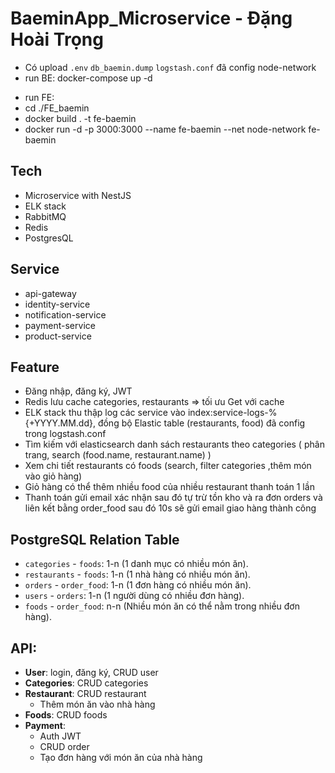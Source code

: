 # BaeminApp_Microservice - Đặng Hoài Trọng

- Có upload `.env` `db_baemin.dump` `logstash.conf` đã config node-network 
- run BE: docker-compose up -d
 + run FE:  
 + cd ./FE_baemin
 + docker build . -t fe-baemin
 + docker run -d -p 3000:3000 --name fe-baemin --net node-network fe-baemin

## Tech
- Microservice with NestJS
- ELK stack 
- RabbitMQ
- Redis
- PostgresQL

## Service 
- api-gateway
- identity-service
- notification-service
- payment-service
- product-service

## Feature
- Đăng nhập, đăng ký, JWT
- Redis lưu cache categories, restaurants => tối ưu Get với cache
- ELK stack thu thập log các service vào index:service-logs-%{+YYYY.MM.dd}, đồng bộ Elastic table (restaurants, food) đã config trong logstash.conf
- Tìm kiếm với elasticsearch danh sách  restaurants theo categories ( phân trang, search (food.name, restaurant.name) ) 
- Xem chi tiết restaurants có foods (search, filter categories ,thêm món vào giỏ hàng) 
- Giỏ hàng có thể thêm nhiều food của nhiều restaurant thanh toán 1 lần 
- Thanh toán gửi email xác nhận sau đó tự trừ tồn kho và ra đơn orders và liên kết bằng order_food sau đó 10s sẽ gửi email giao hàng thành công

##  PostgreSQL Relation Table 
- `categories` - `foods`: 1-n (1 danh mục có nhiều món ăn).
- `restaurants` - `foods`: 1-n (1 nhà hàng có nhiều món ăn).
- `orders` - `order_food`: 1-n (1 đơn hàng có nhiều món ăn).
- `users` - `orders`: 1-n (1 người dùng có nhiều đơn hàng).
- `foods` - `order_food`: n-n (Nhiều món ăn có thể nằm trong nhiều đơn hàng).

## API: 
- **User**: login, đăng ký, CRUD user 	
- **Categories**: CRUD categories 
- **Restaurant**: CRUD restaurant 
  - Thêm món ăn vào nhà hàng 			
- **Foods**: CRUD foods 
- **Payment**: 
  - Auth JWT			
  - CRUD order
  - Tạo đơn hàng với món ăn của nhà hàng 
